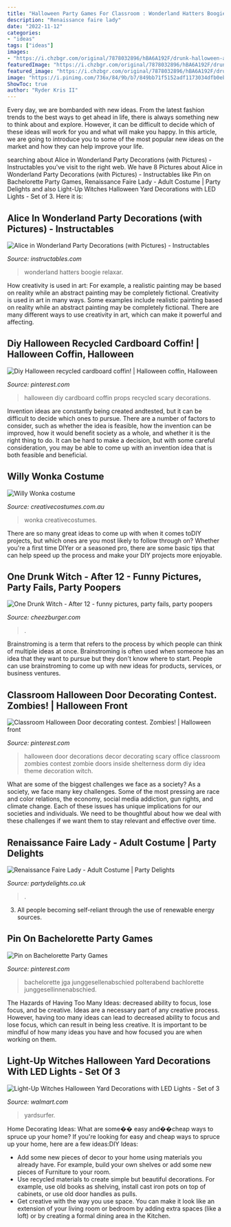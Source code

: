 ```yaml
---
title: "Halloween Party Games For Classroom : Wonderland Hatters Boogie Relaxar"
description: "Renaissance faire lady"
date: "2022-11-12"
categories:
- "ideas"
tags: ["ideas"]
images:
- "https://i.chzbgr.com/original/7878032896/hBA6A192F/drunk-halloween-accident-witches-funny-after-12-g-rated-7878032896"
featuredImage: "https://i.chzbgr.com/original/7878032896/hBA6A192F/drunk-halloween-accident-witches-funny-after-12-g-rated-7878032896"
featured_image: "https://i.chzbgr.com/original/7878032896/hBA6A192F/drunk-halloween-accident-witches-funny-after-12-g-rated-7878032896"
image: "https://i.pinimg.com/736x/84/9b/b7/849bb71f5152adf1173034dfb0eb20df.jpg"
ShowToc: true
author: "Ryder Kris II"
---
```



Every day, we are bombarded with new ideas. From the latest fashion trends to the best ways to get ahead in life, there is always something new to think about and explore. However, it can be difficult to decide which of these ideas will work for you and what will make you happy. In this article, we are going to introduce you to some of the most popular new ideas on the market and how they can help improve your life.

	

		
searching about Alice in Wonderland Party Decorations (with Pictures) - Instructables you've visit to the right web. We have 8 Pictures about Alice in Wonderland Party Decorations (with Pictures) - Instructables like Pin on Bachelorette Party Games, Renaissance Faire Lady - Adult Costume | Party Delights and also Light-Up Witches Halloween Yard Decorations with LED Lights - Set of 3. Here it is:
		
    
## Alice In Wonderland Party Decorations (with Pictures) - Instructables

<img loading=lazy src="https://cdn.instructables.com/ORIG/FXF/MIOK/G68HEFZ6/FXFMIOKG68HEFZ6.jpg?frame=1&amp;width=2100" onerror="this.onerror=null;this.src='https://tse4.mm.bing.net/th?id=OIP.YjkFyrDY9zFCoK4FTN2H4AHaJ4&amp;pid=15.1';" alt="Alice in Wonderland Party Decorations (with Pictures) - Instructables">

_Source: instructables.com_

>wonderland hatters boogie relaxar. 

	

How creativity is used in art: For example, a realistic painting may be based on reality while an abstract painting may be completely fictional.
Creativity is used in art in many ways. Some examples include realistic painting based on reality while an abstract painting may be completely fictional. There are many different ways to use creativity in art, which can make it powerful and affecting.

    
## Diy Halloween Recycled Cardboard Coffin! | Halloween Coffin, Halloween

<img loading=lazy src="https://i.pinimg.com/736x/84/9b/b7/849bb71f5152adf1173034dfb0eb20df.jpg" onerror="this.onerror=null;this.src='https://tse1.mm.bing.net/th?id=OIP.-onQDoLCevbqG8Q2nfU9MAHaJ3&amp;pid=15.1';" alt="Diy Halloween recycled cardboard coffin! | Halloween coffin, Halloween">

_Source: pinterest.com_

>halloween diy cardboard coffin props recycled scary decorations. 

	

Invention ideas are constantly being created andtested, but it can be difficult to decide which ones to pursue. There are a number of factors to consider, such as whether the idea is feasible, how the invention can be improved, how it would benefit society as a whole, and whether it is the right thing to do. It can be hard to make a decision, but with some careful consideration, you may be able to come up with an invention idea that is both feasible and beneficial.

    
## Willy Wonka Costume

<img loading=lazy src="https://www.creativecostumes.com.au/wp-content/uploads/2013/10/stem-punk-510x759.jpg" onerror="this.onerror=null;this.src='https://tse2.mm.bing.net/th?id=OIP.r01GFYofor7eJTpB5--sEwHaLB&amp;pid=15.1';" alt="Willy Wonka costume">

_Source: creativecostumes.com.au_

>wonka creativecostumes. 

	

There are so many great ideas to come up with when it comes toDIY projects, but which ones are you most likely to follow through on? Whether you're a first time DIYer or a seasoned pro, there are some basic tips that can help speed up the process and make your DIY projects more enjoyable.

    
## One Drunk Witch - After 12 - Funny Pictures, Party Fails, Party Poopers

<img loading=lazy src="https://i.chzbgr.com/original/7878032896/hBA6A192F/drunk-halloween-accident-witches-funny-after-12-g-rated-7878032896" onerror="this.onerror=null;this.src='https://tse2.mm.bing.net/th?id=OIP.AJtINq7BtXMG8Ham_HFdTgHaGf&amp;pid=15.1';" alt="One Drunk Witch - After 12 - funny pictures, party fails, party poopers">

_Source: cheezburger.com_

>. 

	

Brainstroming is a term that refers to the process by which people can think of multiple ideas at once. Brainstroming is often used when someone has an idea that they want to pursue but they don't know where to start. People can use brainstroming to come up with new ideas for products, services, or business ventures.

    
## Classroom Halloween Door Decorating Contest. Zombies! | Halloween Front

<img loading=lazy src="https://i.pinimg.com/736x/00/7c/c7/007cc71fad27e7ca9fda38e7534620d1--halloween-front-doors-halloween-door.jpg" onerror="this.onerror=null;this.src='https://tse4.mm.bing.net/th?id=OIP.d2LP6l0xeLevq9ZPkDJz9wHaJ3&amp;pid=15.1';" alt="Classroom Halloween Door decorating contest. Zombies! | Halloween front">

_Source: pinterest.com_

>halloween door decorations decor decorating scary office classroom zombies contest zombie doors inside shelterness dorm diy idea theme decoration witch. 

	

What are some of the biggest challenges we face as a society?
As a society, we face many key challenges. Some of the most pressing are race and color relations, the economy, social media addiction, gun rights, and climate change. Each of these issues has unique implications for our societies and individuals. We need to be thoughtful about how we deal with these challenges if we want them to stay relevant and effective over time.

    
## Renaissance Faire Lady - Adult Costume | Party Delights

<img loading=lazy src="https://images.partydelights.co.uk/FANC/16/963/front/v1/flxm/3.jpg" onerror="this.onerror=null;this.src='https://tse3.mm.bing.net/th?id=OIP.QMi6pxuCnhjL2LybMXjSUAHaJ3&amp;pid=15.1';" alt="Renaissance Faire Lady - Adult Costume | Party Delights">

_Source: partydelights.co.uk_

>. 

	

3. All people becoming self-reliant through the use of renewable energy sources. 

    
## Pin On Bachelorette Party Games

<img loading=lazy src="https://i.pinimg.com/736x/85/08/f2/8508f23cabdab031e16d85adb3cbe711.jpg" onerror="this.onerror=null;this.src='https://tse4.mm.bing.net/th?id=OIP.1K9htKC3jkX03svyE_Co0wAAAA&amp;pid=15.1';" alt="Pin on Bachelorette Party Games">

_Source: pinterest.com_

>bachelorette jga junggesellenabschied polterabend bachlorette junggesellinnenabschied. 

	

The Hazards of Having Too Many Ideas: decreased ability to focus, lose focus, and be creative.
Ideas are a necessary part of any creative process. However, having too many ideas can lead to decreased ability to focus and lose focus, which can result in being less creative. It is important to be mindful of how many ideas you have and how focused you are when working on them.

    
## Light-Up Witches Halloween Yard Decorations With LED Lights - Set Of 3

<img loading=lazy src="https://i5.walmartimages.com/asr/c5058bca-fa19-4e24-82cc-2b003870a84e_3.50c4d49773dbd7867bb2963b2a7047a8.jpeg" onerror="this.onerror=null;this.src='https://tse2.mm.bing.net/th?id=OIP.5b-xhDfyagqsgya_7jI4lwHaLG&amp;pid=15.1';" alt="Light-Up Witches Halloween Yard Decorations with LED Lights - Set of 3">

_Source: walmart.com_

>yardsurfer. 

	

Home Decorating Ideas: What are some�� easy and��cheap ways to spruce up your home?
If you're looking for easy and cheap ways to spruce up your home, here are a few ideas:DIY Ideas: 
- Add some new pieces of decor to your home using materials you already have. For example, build your own shelves or add some new pieces of Furniture to your room. 
- Use recycled materials to create simple but beautiful decorations. For example, use old books as shelving, install cast iron pots on top of cabinets, or use old door handles as pulls. 
- Get creative with the way you use space. You can make it look like an extension of your living room or bedroom by adding extra spaces (like a loft) or by creating a formal dining area in the Kitchen.

